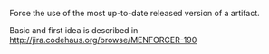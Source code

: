 

Force the use of the most up-to-date released version of a artifact.

Basic and first idea is described in
http://jira.codehaus.org/browse/MENFORCER-190

